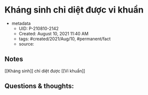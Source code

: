 # Kháng sinh chỉ diệt được vi khuẩn

- metadata
	- UID: P-210810-2142
	- Created: August 10, 2021 11:40 AM
	- tags: #created/2021/Aug/10, #permanent/fact 
	- source: 

## Notes
[[Kháng sinh]] chỉ diệt được [[Vi khuẩn]]

## Questions & thoughts:
